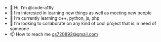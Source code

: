 - 👋 Hi, I’m @code-a11ly
- 👀 I’m interested in learning new things as well as meeting new people
- 🌱 I’m currently learning c++, python, js, php
- 💞️ I’m looking to collaborate on any kind of cool project that is in need of someone
- 📫 How to reach me gs720892@gmail.com

<!---
code-a11ly/code-a11ly is a ✨ special ✨ repository because its `README.md` (this file) appears on your GitHub profile.
You can click the Preview link to take a look at your changes.
--->
